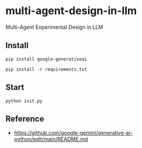 # multi-agent-design-in-llm
Multi-Agent Experimental Design in LLM

## Install

```
pip install google-generativeai

pip install -r requirements.txt
```

## Start

```
python init.py
```

## Reference

- https://github.com/google-gemini/generative-ai-python/edit/main/README.md
